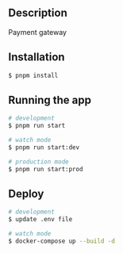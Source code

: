 ## Description

Payment gateway

## Installation

```bash
$ pnpm install
```

## Running the app

```bash
# development
$ pnpm run start

# watch mode
$ pnpm run start:dev

# production mode
$ pnpm run start:prod
```

## Deploy

```bash
# development
$ update .env file

# watch mode
$ docker-compose up --build -d

```
